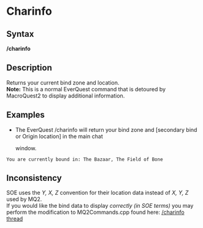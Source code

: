 # Charinfo

## Syntax

**/charinfo**

## Description

Returns your current bind zone and location.  
**Note:** This is a normal EverQuest command that is detoured by MacroQuest2 to display additional information.

## Examples

* The EverQuest /charinfo will return your bind zone and \[secondary bind or Origin location\] in the main chat

  window.

```text
You are currently bound in: The Bazaar, The Field of Bone
```

## Inconsistency

SOE uses the _Y, X, Z_ convention for their location data instead of _X, Y, Z_ used by MQ2.  
If you would like the bind data to display _correctly \(in SOE terms\)_ you may perform the modification to MQ2Commands.cpp found here: [/charinfo thread](https://macroquest2.com/phpBB3/viewtopic.php?t=15945)

